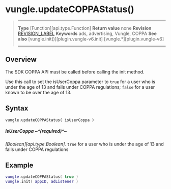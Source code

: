 # vungle.updateCOPPAStatus()

> --------------------- ------------------------------------------------------------------------------------------
> __Type__              [Function][api.type.Function]
> __Return value__      none
> __Revision__          [REVISION_LABEL](REVISION_URL)
> __Keywords__          ads, advertising, Vungle, COPPA
> __See also__          [vungle.init()][plugin.vungle-v6.init]
>                                        [vungle.*][plugin.vungle-v6]
> --------------------- ------------------------------------------------------------------------------------------


## Overview

The SDK COPPA API must be called before calling the init method.

Use this call to set the isUserCoppa parameter to `true` for a user who is under the age of 13 and falls under COPPA regulations; `false` for a user known to be over the age of 13.


## Syntax

	vungle.updateCOPPAStatus( isUserCoppa )

##### isUserCoppa ~^(required)^~
_[Boolean][api.type.Boolean]._ `true` for a user who is under the age of 13 and falls under COPPA regulations


## Example

``````lua
vungle.updateCOPPAStatus( true )
vungle.init( appID, adListener )
``````
